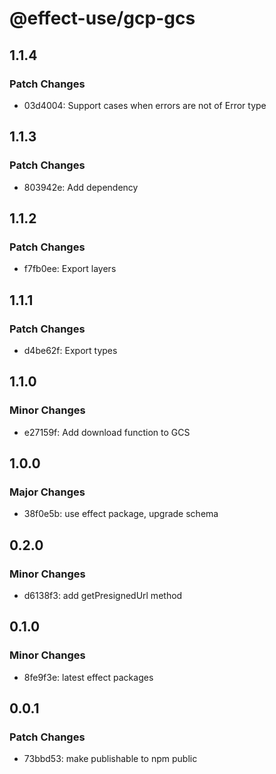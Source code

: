 # @effect-use/gcp-gcs

## 1.1.4

### Patch Changes

- 03d4004: Support cases when errors are not of Error type

## 1.1.3

### Patch Changes

- 803942e: Add dependency

## 1.1.2

### Patch Changes

- f7fb0ee: Export layers

## 1.1.1

### Patch Changes

- d4be62f: Export types

## 1.1.0

### Minor Changes

- e27159f: Add download function to GCS

## 1.0.0

### Major Changes

- 38f0e5b: use effect package, upgrade schema

## 0.2.0

### Minor Changes

- d6138f3: add getPresignedUrl method

## 0.1.0

### Minor Changes

- 8fe9f3e: latest effect packages

## 0.0.1

### Patch Changes

- 73bbd53: make publishable to npm public
